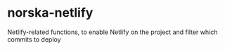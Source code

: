 # norska-netlify

Netlify-related functions, to enable Netlify on the project and filter which
commits to deploy
